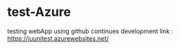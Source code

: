 # test-Azure
testing webApp using github continues development
link : https://juunitest.azurewebsites.net/
